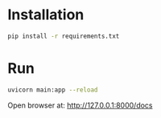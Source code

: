 # Installation

```bash
pip install -r requirements.txt
```

# Run

```bash
uvicorn main:app --reload
```

Open browser at: http://127.0.0.1:8000/docs